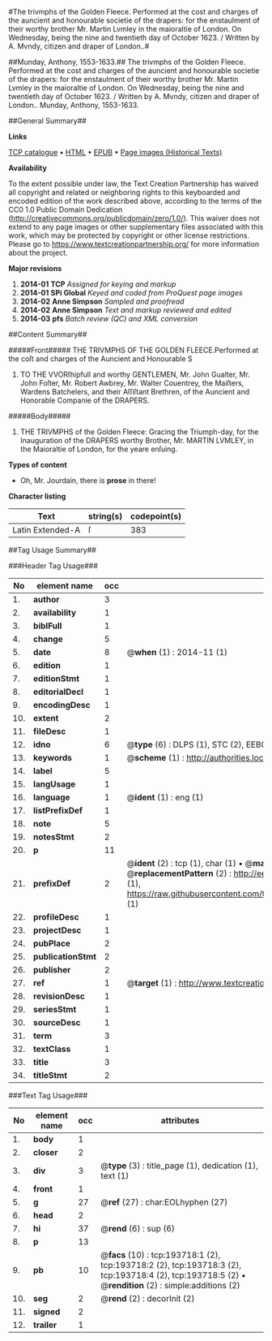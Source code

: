#The trivmphs of the Golden Fleece. Performed at the cost and charges of the auncient and honourable societie of the drapers: for the enstaulment of their worthy brother Mr. Martin Lvmley in the maioraltie of London. On Wednesday, being the nine and twentieth day of October 1623. / Written by A. Mvndy, citizen and draper of London..#

##Munday, Anthony, 1553-1633.##
The trivmphs of the Golden Fleece. Performed at the cost and charges of the auncient and honourable societie of the drapers: for the enstaulment of their worthy brother Mr. Martin Lvmley in the maioraltie of London. On Wednesday, being the nine and twentieth day of October 1623. / Written by A. Mvndy, citizen and draper of London..
Munday, Anthony, 1553-1633.

##General Summary##

**Links**

[TCP catalogue](http://www.ota.ox.ac.uk/tcp/)  • 
[HTML](http://tei.it.ox.ac.uk/tcp/Texts-HTML/free/B14/B14873.html)  • 
[EPUB](http://tei.it.ox.ac.uk/tcp/Texts-EPUB/free/B14/B14873.epub) • 
[Page images (Historical Texts)](https://historicaltexts.jisc.ac.uk/eebo-99888433e)

**Availability**

To the extent possible under law, the Text Creation Partnership has waived all copyright and related or neighboring rights to this keyboarded and encoded edition of the work described above, according to the terms of the CC0 1.0 Public Domain Dedication (http://creativecommons.org/publicdomain/zero/1.0/). This waiver does not extend to any page images or other supplementary files associated with this work, which may be protected by copyright or other license restrictions. Please go to https://www.textcreationpartnership.org/ for more information about the project.

**Major revisions**

1. __2014-01__ __TCP__ *Assigned for keying and markup*
1. __2014-01__ __SPi Global__ *Keyed and coded from ProQuest page images*
1. __2014-02__ __Anne Simpson__ *Sampled and proofread*
1. __2014-02__ __Anne Simpson__ *Text and markup reviewed and edited*
1. __2014-03__ __pfs__ *Batch review (QC) and XML conversion*

##Content Summary##

#####Front#####
THE TRIVMPHS OF THE GOLDEN FLEECE.Performed at the coſt and charges of the Auncient and Honourable S
1. TO THE VVORſhipfull and worthy GENTLEMEN, Mr. John Gualter, Mr. John Foſter, Mr. Robert Awbrey, Mr. Walter Couentrey, the Maiſters, Wardens Batchelers, and their Aſſiſtant Brethren, of the Auncient and Honorable Companie of the DRAPERS.

#####Body#####

1. THE TRIVMPHS of the Golden Fleece: Gracing the Triumph-day, for the Inauguration of the DRAPERS worthy Brother, Mr. MARTIN LVMLEY, in the Maioraltie of London, for the yeare enſuing.

**Types of content**

  * Oh, Mr. Jourdain, there is **prose** in there!

**Character listing**


|Text|string(s)|codepoint(s)|
|---|---|---|
|Latin Extended-A|ſ|383|

##Tag Usage Summary##

###Header Tag Usage###

|No|element name|occ|attributes|
|---|---|---|---|
|1.|__author__|3||
|2.|__availability__|1||
|3.|__biblFull__|1||
|4.|__change__|5||
|5.|__date__|8| @__when__ (1) : 2014-11 (1)|
|6.|__edition__|1||
|7.|__editionStmt__|1||
|8.|__editorialDecl__|1||
|9.|__encodingDesc__|1||
|10.|__extent__|2||
|11.|__fileDesc__|1||
|12.|__idno__|6| @__type__ (6) : DLPS (1), STC (2), EEBO-CITATION (1), PROQUEST (1), VID (1)|
|13.|__keywords__|1| @__scheme__ (1) : http://authorities.loc.gov/ (1)|
|14.|__label__|5||
|15.|__langUsage__|1||
|16.|__language__|1| @__ident__ (1) : eng (1)|
|17.|__listPrefixDef__|1||
|18.|__note__|5||
|19.|__notesStmt__|2||
|20.|__p__|11||
|21.|__prefixDef__|2| @__ident__ (2) : tcp (1), char (1)  •  @__matchPattern__ (2) : ([0-9\-]+):([0-9IVX]+) (1), (.+) (1)  •  @__replacementPattern__ (2) : http://eebo.chadwyck.com/downloadtiff?vid=$1&page=$2 (1), https://raw.githubusercontent.com/textcreationpartnership/Texts/master/tcpchars.xml#$1 (1)|
|22.|__profileDesc__|1||
|23.|__projectDesc__|1||
|24.|__pubPlace__|2||
|25.|__publicationStmt__|2||
|26.|__publisher__|2||
|27.|__ref__|1| @__target__ (1) : http://www.textcreationpartnership.org/docs/. (1)|
|28.|__revisionDesc__|1||
|29.|__seriesStmt__|1||
|30.|__sourceDesc__|1||
|31.|__term__|3||
|32.|__textClass__|1||
|33.|__title__|3||
|34.|__titleStmt__|2||


###Text Tag Usage###

|No|element name|occ|attributes|
|---|---|---|---|
|1.|__body__|1||
|2.|__closer__|2||
|3.|__div__|3| @__type__ (3) : title_page (1), dedication (1), text (1)|
|4.|__front__|1||
|5.|__g__|27| @__ref__ (27) : char:EOLhyphen (27)|
|6.|__head__|2||
|7.|__hi__|37| @__rend__ (6) : sup (6)|
|8.|__p__|13||
|9.|__pb__|10| @__facs__ (10) : tcp:193718:1 (2), tcp:193718:2 (2), tcp:193718:3 (2), tcp:193718:4 (2), tcp:193718:5 (2)  •  @__rendition__ (2) : simple:additions (2)|
|10.|__seg__|2| @__rend__ (2) : decorInit (2)|
|11.|__signed__|2||
|12.|__trailer__|1||
